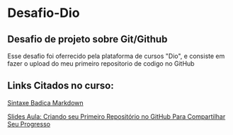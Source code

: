 # Desafio-Dio
## Desafio de projeto sobre Git/Github
Esse desafio foi oferrecido pela plataforma de cursos "Dio", e consiste em fazer o upload do meu primeiro repositorio de codigo no GitHub

## Links Citados no curso:
[Sintaxe Badica Markdown](https://www.markdownguide.org/basic-syntax/)

[Slides Aula: Criando seu Primeiro Repositório no GitHub Para Compartilhar Seu Progresso](https://drive.google.com/file/d/1IZu0qohv1JOmxjEra1lknDiiStU68bl4/view)
